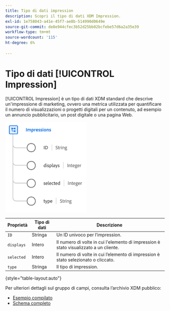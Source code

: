 ```yaml
---
title: Tipo di dati impression
description: Scopri il tipo di dati XDM Impression.
exl-id: 1e758043-a41e-45f7-ae8b-514990d0649e
source-git-commit: de8e944cfec3b52d25bb02bcfebe57d6a2a35e39
workflow-type: tm+mt
source-wordcount: '115'
ht-degree: 6%

---
```


# Tipo di dati [!UICONTROL Impression]

[!UICONTROL Impression] è un tipo di dati XDM standard che descrive un&#39;impressione di marketing, ovvero una metrica utilizzata per quantificare il numero di visualizzazioni o progetti digitali per un contenuto, ad esempio un annuncio pubblicitario, un post digitale o una pagina Web.

![](../images/data-types/impressions.png)

| Proprietà | Tipo di dati | Descrizione |
| --- | --- | --- |
| `ID` | Stringa | Un ID univoco per l’impression. |
| `displays` | Intero | Il numero di volte in cui l&#39;elemento di impression è stato visualizzato a un cliente. |
| `selected` | Intero | Il numero di volte in cui l’elemento di impression è stato selezionato o cliccato. |
| `type` | Stringa | Il tipo di impression. |

{style="table-layout:auto"}

Per ulteriori dettagli sul gruppo di campi, consulta l’archivio XDM pubblico:

* [Esempio compilato](https://github.com/adobe/xdm/blob/master/components/datatypes/industry-verticals/impressions.example.1.json)
* [Schema completo](https://github.com/adobe/xdm/blob/master/components/datatypes/industry-verticals/impressions.schema.json)
